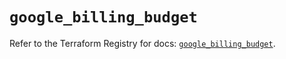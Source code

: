 # `google_billing_budget`

Refer to the Terraform Registry for docs: [`google_billing_budget`](https://registry.terraform.io/providers/hashicorp/google/6.43.0/docs/resources/billing_budget).
